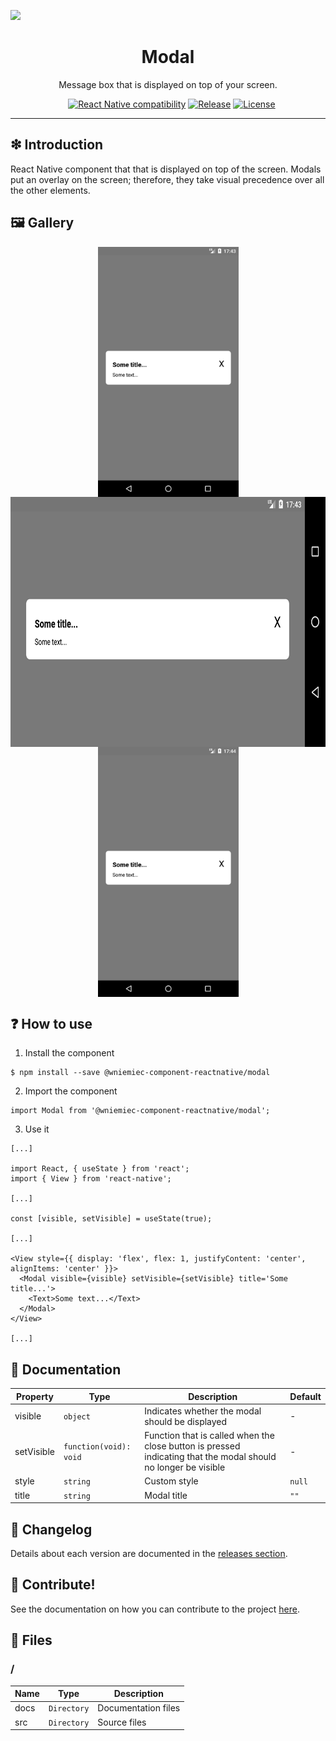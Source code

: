 ![](https://github.com/wniemiec-component-reactnative/modal/blob/master/docs/img/logo/logo.jpg)

<h1 align='center'>Modal</h1>
<p align='center'>Message box that is displayed on top of your screen.</p>
<p align="center">
	<a href="https://github.com/wniemiec-component-reactnative/modal/actions/workflows/windows.yml"><img src="https://github.com/wniemiec-component-reactnative/modal/actions/workflows/windows.yml/badge.svg" alt=""></a>
	<a href="https://github.com/wniemiec-component-reactnative/modal/actions/workflows/macos.yml"><img src="https://github.com/wniemiec-component-reactnative/modal/actions/workflows/macos.yml/badge.svg" alt=""></a>
	<a href="https://github.com/wniemiec-component-reactnative/modal/actions/workflows/ubuntu.yml"><img src="https://github.com/wniemiec-component-reactnative/modal/actions/workflows/ubuntu.yml/badge.svg" alt=""></a>
	<a href="https://reactnative.dev/"><img src="https://img.shields.io/badge/React Native-0.60+-D0008F.svg" alt="React Native compatibility"></a>
	<a href="https://www.npmjs.com/package/@wniemiec-component-reactnative/modal"><img src="https://img.shields.io/npm/v/@wniemiec-component-reactnative/modal" alt="Release"></a>
	<a href="https://github.com/wniemiec-component-reactnative/modal/blob/master/LICENSE"><img src="https://img.shields.io/github/license/wniemiec-component-reactnative/modal" alt="License"></a>
</p>
<hr />

## ❇ Introduction
React Native component that that is displayed on top of the screen. Modals put an overlay on the screen; therefore, they take visual precedence over all the other elements.

## 🖼 Gallery

<div style="display: flex; flex-direction: row; justify-content: center; align-items: center; flex-wrap: wrap"
<img height=400 src="https://raw.githubusercontent.com/wniemiec-component-reactnative/modal/master/docs/img/screens/img1.png" alt="image 1" />

<img height=400 src="https://raw.githubusercontent.com/wniemiec-component-reactnative/modal/master/docs/img/screens/img2.png" alt="image 2" />

<img height=400 src="https://raw.githubusercontent.com/wniemiec-component-reactnative/modal/master/docs/img/screens/img3.png" alt="image 3" />

<img height=400 src="https://raw.githubusercontent.com/wniemiec-component-reactnative/modal/master/docs/img/screens/img4.png" alt="image 4" />
</div>

## ❓ How to use
1. Install the component
```
$ npm install --save @wniemiec-component-reactnative/modal
```

2. Import the component
```
import Modal from '@wniemiec-component-reactnative/modal';
```

3. Use it
```
[...]

import React, { useState } from 'react';
import { View } from 'react-native';

[...]

const [visible, setVisible] = useState(true);

[...]

<View style={{ display: 'flex', flex: 1, justifyContent: 'center', alignItems: 'center' }}>
  <Modal visible={visible} setVisible={setVisible} title='Some title...'>
	<Text>Some text...</Text>
  </Modal>
</View>

[...]
```

## 📖 Documentation
|        Property        |Type|Description|Default|
|----------------|-------------------------------|-----------------------------|--------|
|visible |`object`|Indicates whether the modal should be displayed | - |
|setVisible |`function(void): void`|Function that is called when the close button is pressed indicating that the modal should no longer be visible | - |
|style |`string`|Custom style  |`null`|
|title |`string`|Modal title  |`""`|

## 🚩 Changelog
Details about each version are documented in the [releases section](https://github.com/wniemiec-component-reactnative/modal/releases).

## 🤝 Contribute!
See the documentation on how you can contribute to the project [here](https://github.com/wniemiec-component-reactnative/modal/blob/master/CONTRIBUTING.md).

## 📁 Files

### /
|        Name        |Type|Description|
|----------------|-------------------------------|-----------------------------|
|docs |`Directory`|Documentation files|
|src     |`Directory`| Source files|
